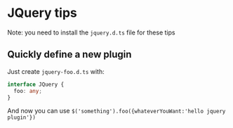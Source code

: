 # JQuery tips

Note: you need to install the `jquery.d.ts` file for these tips

## Quickly define a new plugin

Just create `jquery-foo.d.ts` with:

```typescript
interface JQuery {
  foo: any;
}
```

And now you can use `$('something').foo({whateverYouWant:'hello jquery plugin'})`

